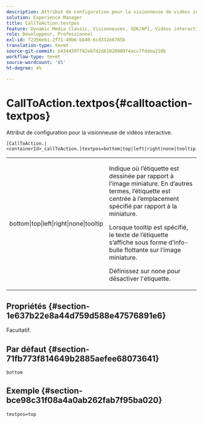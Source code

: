 ```yaml
---
description: Attribut de configuration pour la visionneuse de vidéos interactive.
solution: Experience Manager
title: CallToAction.textpos
feature: Dynamic Media Classic, Visionneuses, SDK/API, Vidéos interactives
role: Développeur, Professionnel
exl-id: f2356eb1-2f71-49b6-bb40-6cd332e6785b
translation-type: tm+mt
source-git-commit: b4344397f82eb7d2d61020909f4acc7fddea210b
workflow-type: tm+mt
source-wordcount: '85'
ht-degree: 4%

---
```


# CallToAction.textpos{#calltoaction-textpos}

Attribut de configuration pour la visionneuse de vidéos interactive.

`[CallToAction.|<containerId>_callToAction.]textpos=bottom|top|left|right|none|tooltip`

<table id="table_441553CD34C94A58A9D7CBF772DEDDB6"> 
 <tbody> 
  <tr> 
   <td colname="col1"> <p> <span class="codeph"> bottom|top|left|right|none|tooltip</span> </p> </td> 
   <td colname="col2"> <p> Indique où l’étiquette est dessinée par rapport à l’image miniature. En d’autres termes, l’étiquette est centrée à l’emplacement spécifié par rapport à la miniature. </p> <p>Lorsque <span class="codeph"> tooltip</span> est spécifié, le texte de l’étiquette s’affiche sous forme d’info-bulle flottante sur l’image miniature. </p> <p>Définissez sur <span class="codeph"> none</span> pour désactiver l'étiquette. </p> </td> 
  </tr> 
 </tbody> 
</table>

## Propriétés {#section-1e637b22e8a44d759d588e47576891e6}

Facultatif.

## Par défaut {#section-71fb773f814649b2885aefee68073641}

`bottom`

## Exemple {#section-bce98c31f08a4a0ab262fab7f95ba020}

```
textpos=top
```
